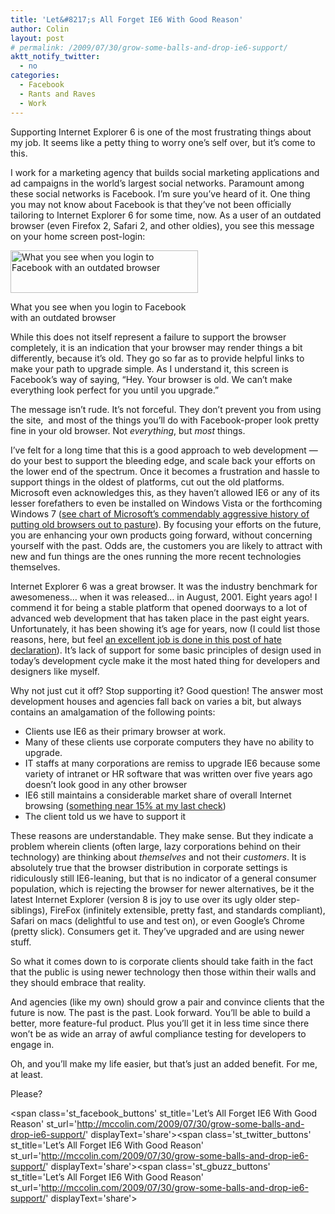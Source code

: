 ```yaml
---
title: 'Let&#8217;s All Forget IE6 With Good Reason'
author: Colin
layout: post
# permalink: /2009/07/30/grow-some-balls-and-drop-ie6-support/
aktt_notify_twitter:
  - no
categories:
  - Facebook
  - Rants and Raves
  - Work
---
```

Supporting Internet Explorer 6 is one of the most frustrating things about my job. It seems like a petty thing to worry one&#8217;s self over, but it&#8217;s come to this.

I work for a marketing agency that builds social marketing applications and ad campaigns in the world&#8217;s largest social networks. Paramount among these social networks is Facebook. I&#8217;m sure you&#8217;ve heard of it. One thing you may not know about Facebook is that they&#8217;ve not been officially tailoring to Internet Explorer 6 for some time, now. As a user of an outdated browser (even Firefox 2, Safari 2, and other oldies), you see this message on your home screen post-login:

<div id="attachment_89" class="wp-caption aligncenter" style="width: 310px">
  <img class="size-medium wp-image-89" title="ie6_fb_msg" src="http://colinmccloskey.com/blog/wp-content/uploads/2009/07/ie6_fb_msg-300x68.png" alt="What you see when you login to Facebook with an outdated browser" width="300" height="68" /><p class="wp-caption-text">
    What you see when you login to Facebook with an outdated browser
  </p>
</div>

While this does not itself represent a failure to support the browser completely, it is an indication that your browser may render things a bit differently, because it&#8217;s old. They go so far as to provide helpful links to make your path to upgrade simple. As I understand it, this screen is Facebook&#8217;s way of saying, &#8220;Hey. Your browser is old. We can&#8217;t make everything look perfect for you until you upgrade.&#8221;

The message isn&#8217;t rude. It&#8217;s not forceful. They don&#8217;t prevent you from using the site,  and most of the things you&#8217;ll do with Facebook-proper look pretty fine in your old browser. Not *everything*, but *most* things.

I&#8217;ve felt for a long time that this is a good approach to web development &#8212; do your best to support the bleeding edge, and scale back your efforts on the lower end of the spectrum. Once it becomes a frustration and hassle to support things in the oldest of platforms, cut out the old platforms. Microsoft even acknowledges this, as they haven&#8217;t allowed IE6 or any of its lesser forefathers to even be installed on Windows Vista or the forthcoming Windows 7 ([see chart of Microsoft&#8217;s commendably aggressive history of putting old browsers out to pasture][1]). By focusing your efforts on the future, you are enhancing your own products going forward, without concerning yourself with the past. Odds are, the customers you are likely to attract with new and fun things are the ones running the more recent technologies themselves.

Internet Explorer 6 was a great browser. It was the industry benchmark for awesomeness&#8230; when it was released&#8230; in August, 2001. Eight years ago! I commend it for being a stable platform that opened doorways to a lot of advanced web development that has taken place in the past eight years. Unfortunately, it has been showing it&#8217;s age for years, now (I could list those reasons, here, but feel [an excellent job is done in this post of hate declaration][2]). It&#8217;s lack of support for some basic principles of design used in today&#8217;s development cycle make it the most hated thing for developers and designers like myself.

Why not just cut it off? Stop supporting it? Good question! The answer most development houses and agencies fall back on varies a bit, but always contains an amalgamation of the following points:

*   Clients use IE6 as their primary browser at work.
*   Many of these clients use corporate computers they have no ability to upgrade.
*   IT staffs at many corporations are remiss to upgrade IE6 because some variety of intranet or HR software that was written over five years ago doesn&#8217;t look good in any other browser
*   IE6 still maintains a considerable market share of overall Internet browsing ([something near 15% at my last check][3])
*   The client told us we have to support it

These reasons are understandable. They make sense. But they indicate a problem wherein clients (often large, lazy corporations behind on their technology) are thinking about *themselves* and not their *customers*. It is absolutely true that the browser distribution in corporate settings is ridiculously still IE6-leaning, but that is no indicator of a general consumer population, which is rejecting the browser for newer alternatives, be it the latest Internet Explorer (version 8 is joy to use over its ugly older step-siblings), FireFox (infinitely extensible, pretty fast, and standards compliant), Safari on macs (delightful to use and test on), or even Google&#8217;s Chrome (pretty slick). Consumers get it. They&#8217;ve upgraded and are using newer stuff.

So what it comes down to is corporate clients should take faith in the fact that the public is using newer technology then those within their walls and they should embrace that reality.

And agencies (like my own) should grow a pair and convince clients that the future is now. The past is the past. Look forward. You&#8217;ll be able to build a better, more feature-ful product. Plus you&#8217;ll get it in less time since there won&#8217;t be as wide an array of awful compliance testing for developers to engage in.

Oh, and you&#8217;ll make my life easier, but that&#8217;s just an added benefit. For me, at least.

Please?

<span class='st\_facebook\_buttons' st\_title='Let&#8217;s All Forget IE6 With Good Reason' st\_url='http://mccolin.com/2009/07/30/grow-some-balls-and-drop-ie6-support/' displayText='share'></span><span class='st\_twitter\_buttons' st\_title='Let&#8217;s All Forget IE6 With Good Reason' st\_url='http://mccolin.com/2009/07/30/grow-some-balls-and-drop-ie6-support/' displayText='share'></span><span class='st\_gbuzz\_buttons' st\_title='Let&#8217;s All Forget IE6 With Good Reason' st\_url='http://mccolin.com/2009/07/30/grow-some-balls-and-drop-ie6-support/' displayText='share'></span>

 [1]: http://en.wikipedia.org/wiki/Internet_Explorer#OS_compatibility "Internet Explorer OS compatibility chart, courtesy of the editable public"
 [2]: http://www.contrast.ie/blog/dear-ie6-i-hate-you/ "Why IE6 is well-hated"
 [3]: http://www.w3schools.com/browsers/browsers_stats.asp "Browser Statistics and market share figures"